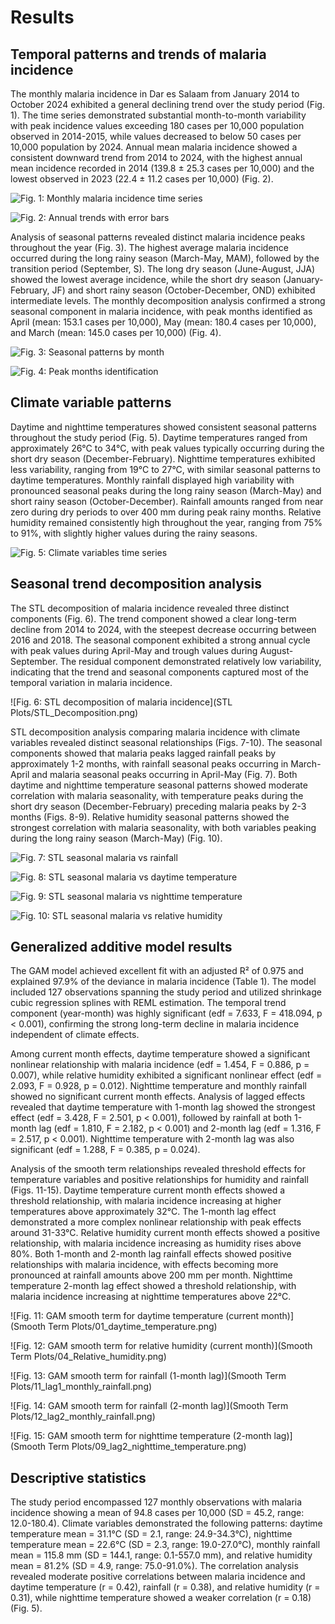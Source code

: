 # Results

## Temporal patterns and trends of malaria incidence

The monthly malaria incidence in Dar es Salaam from January 2014 to October 2024 exhibited a general declining trend over the study period (Fig. 1). The time series demonstrated substantial month-to-month variability with peak incidence values exceeding 180 cases per 10,000 population observed in 2014-2015, while values decreased to below 50 cases per 10,000 population by 2024. Annual mean malaria incidence showed a consistent downward trend from 2014 to 2024, with the highest annual mean incidence recorded in 2014 (139.8 ± 25.3 cases per 10,000) and the lowest observed in 2023 (22.4 ± 11.2 cases per 10,000) (Fig. 2).

![Fig. 1: Monthly malaria incidence time series](Preliminary_Plots/01_malaria_timeseries.png)

![Fig. 2: Annual trends with error bars](Preliminary_Plots/03_annual_trends.png)

Analysis of seasonal patterns revealed distinct malaria incidence peaks throughout the year (Fig. 3). The highest average malaria incidence occurred during the long rainy season (March-May, MAM), followed by the transition period (September, S). The long dry season (June-August, JJA) showed the lowest average incidence, while the short dry season (January-February, JF) and short rainy season (October-December, OND) exhibited intermediate levels. The monthly decomposition analysis confirmed a strong seasonal component in malaria incidence, with peak months identified as April (mean: 153.1 cases per 10,000), May (mean: 180.4 cases per 10,000), and March (mean: 145.0 cases per 10,000) (Fig. 4).

![Fig. 3: Seasonal patterns by month](Preliminary_Plots/02_seasonal_patterns.png)

![Fig. 4: Peak months identification](Preliminary_Plots/09_peak_months.png)

## Climate variable patterns

Daytime and nighttime temperatures showed consistent seasonal patterns throughout the study period (Fig. 5). Daytime temperatures ranged from approximately 26°C to 34°C, with peak values typically occurring during the short dry season (December-February). Nighttime temperatures exhibited less variability, ranging from 19°C to 27°C, with similar seasonal patterns to daytime temperatures. Monthly rainfall displayed high variability with pronounced seasonal peaks during the long rainy season (March-May) and short rainy season (October-December). Rainfall amounts ranged from near zero during dry periods to over 400 mm during peak rainy months. Relative humidity remained consistently high throughout the year, ranging from 75% to 91%, with slightly higher values during the rainy seasons.

![Fig. 5: Climate variables time series](Preliminary_Plots/04_climate_timeseries.png)

## Seasonal trend decomposition analysis

The STL decomposition of malaria incidence revealed three distinct components (Fig. 6). The trend component showed a clear long-term decline from 2014 to 2024, with the steepest decrease occurring between 2016 and 2018. The seasonal component exhibited a strong annual cycle with peak values during April-May and trough values during August-September. The residual component demonstrated relatively low variability, indicating that the trend and seasonal components captured most of the temporal variation in malaria incidence.

![Fig. 6: STL decomposition of malaria incidence](STL Plots/STL_Decomposition.png)

STL decomposition analysis comparing malaria incidence with climate variables revealed distinct seasonal relationships (Figs. 7-10). The seasonal components showed that malaria peaks lagged rainfall peaks by approximately 1-2 months, with rainfall seasonal peaks occurring in March-April and malaria seasonal peaks occurring in April-May (Fig. 7). Both daytime and nighttime temperature seasonal patterns showed moderate correlation with malaria seasonality, with temperature peaks during the short dry season (December-February) preceding malaria peaks by 2-3 months (Figs. 8-9). Relative humidity seasonal patterns showed the strongest correlation with malaria seasonality, with both variables peaking during the long rainy season (March-May) (Fig. 10).

![Fig. 7: STL seasonal malaria vs rainfall](Preliminary_Plots/11_stl_seasonal_malaria_vs_rainfall.jpg)

![Fig. 8: STL seasonal malaria vs daytime temperature](Preliminary_Plots/13_stl_seasonal_malaria_vs_daytime_temperature_°c_.jpg)

![Fig. 9: STL seasonal malaria vs nighttime temperature](Preliminary_Plots/15_stl_seasonal_malaria_vs_nighttime_temperature_°c_.jpg)

![Fig. 10: STL seasonal malaria vs relative humidity](Preliminary_Plots/17_stl_seasonal_malaria_vs_relative_humidity_.jpg)

## Generalized additive model results

The GAM model achieved excellent fit with an adjusted R² of 0.975 and explained 97.9% of the deviance in malaria incidence (Table 1). The model included 127 observations spanning the study period and utilized shrinkage cubic regression splines with REML estimation. The temporal trend component (year-month) was highly significant (edf = 7.633, F = 418.094, p < 0.001), confirming the strong long-term decline in malaria incidence independent of climate effects.

Among current month effects, daytime temperature showed a significant nonlinear relationship with malaria incidence (edf = 1.454, F = 0.886, p = 0.007), while relative humidity exhibited a significant nonlinear effect (edf = 2.093, F = 0.928, p = 0.012). Nighttime temperature and monthly rainfall showed no significant current month effects. Analysis of lagged effects revealed that daytime temperature with 1-month lag showed the strongest effect (edf = 3.428, F = 2.501, p < 0.001), followed by rainfall at both 1-month lag (edf = 1.810, F = 2.182, p < 0.001) and 2-month lag (edf = 1.316, F = 2.517, p < 0.001). Nighttime temperature with 2-month lag was also significant (edf = 1.288, F = 0.385, p = 0.024).

Analysis of the smooth term relationships revealed threshold effects for temperature variables and positive relationships for humidity and rainfall (Figs. 11-15). Daytime temperature current month effects showed a threshold relationship, with malaria incidence increasing at higher temperatures above approximately 32°C. The 1-month lag effect demonstrated a more complex nonlinear relationship with peak effects around 31-33°C. Relative humidity current month effects showed a positive relationship, with malaria incidence increasing as humidity rises above 80%. Both 1-month and 2-month lag rainfall effects showed positive relationships with malaria incidence, with effects becoming more pronounced at rainfall amounts above 200 mm per month. Nighttime temperature 2-month lag effect showed a threshold relationship, with malaria incidence increasing at nighttime temperatures above 22°C.

![Fig. 11: GAM smooth term for daytime temperature (current month)](Smooth Term Plots/01_daytime_temperature.png)

![Fig. 12: GAM smooth term for relative humidity (current month)](Smooth Term Plots/04_Relative_humidity.png)

![Fig. 13: GAM smooth term for rainfall (1-month lag)](Smooth Term Plots/11_lag1_monthly_rainfall.png)

![Fig. 14: GAM smooth term for rainfall (2-month lag)](Smooth Term Plots/12_lag2_monthly_rainfall.png)

![Fig. 15: GAM smooth term for nighttime temperature (2-month lag)](Smooth Term Plots/09_lag2_nighttime_temperature.png)

## Descriptive statistics

The study period encompassed 127 monthly observations with malaria incidence showing a mean of 94.8 cases per 10,000 (SD = 45.2, range: 12.0-180.4). Climate variables demonstrated the following patterns: daytime temperature mean = 31.1°C (SD = 2.1, range: 24.9-34.3°C), nighttime temperature mean = 22.6°C (SD = 2.3, range: 19.0-27.0°C), monthly rainfall mean = 115.8 mm (SD = 144.1, range: 0.1-557.0 mm), and relative humidity mean = 81.2% (SD = 4.9, range: 75.0-91.0%). The correlation analysis revealed moderate positive correlations between malaria incidence and daytime temperature (r = 0.42), rainfall (r = 0.38), and relative humidity (r = 0.31), while nighttime temperature showed a weaker correlation (r = 0.18) (Fig. 5).
